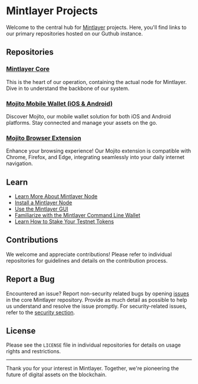 # Mintlayer Projects

Welcome to the central hub for [Mintlayer](https://www.mintlayer.org) projects. Here, you'll find links to our primary repositories hosted on our Guthub instance.


## Repositories

### [Mintlayer Core](https://github.com/mintlayer/mintlayer-core)
This is the heart of our operation, containing the actual node for Mintlayer. Dive in to understand the backbone of our system.

### [Mojito Mobile Wallet (iOS & Android)](https://github.com/mintlayer/mojito_mobile_wallet)
Discover Mojito, our mobile wallet solution for both iOS and Android platforms. Stay connected and manage your assets on the go.

### [Mojito Browser Extension](https://github.com/mintlayer/mojito-browser-extension)
Enhance your browsing experience! Our Mojito extension is compatible with Chrome, Firefox, and Edge, integrating seamlessly into your daily internet navigation.

## Learn
- [Learn More About Mintlayer Node](https://github.com/mintlayer/mintlayer-core/wiki#learn-more-about-mintlayer-node)
- [Install a Mintlayer Node](https://github.com/mintlayer/mintlayer-core/wiki#install-a-mintlayer-node)
- [Use the Mintlayer GUI](https://github.com/mintlayer/mintlayer-core/wiki#use-the-mintlayer-gui)
- [Familiarize with the Mintlayer Command Line Wallet](https://github.com/mintlayer/mintlayer-core/wiki#familiarize-with-the-mintlayer-command-line-wallet-wallet-cli)
- [Learn How to Stake Your Testnet Tokens](https://github.com/mintlayer/mintlayer-core/wiki#learn-how-to-stake-your-testnet-tokens)

## Contributions

We welcome and appreciate contributions! Please refer to individual repositories for guidelines and details on the contribution process.

## Report a Bug

Encountered an issue? Report non-security related bugs by opening [issues](https://github.com/mintlayer/mintlayer-core/issues/new) in the core Mintlayer repository. Provide as much detail as possible to help us understand and resolve the issue promptly. For security-related issues, refer to the [security section](https://github.com/mintlayer/mintlayer-core/blob/master/SECURITY.md).

## License

Please see the `LICENSE` file in individual repositories for details on usage rights and restrictions.

---

Thank you for your interest in Mintlayer. Together, we're pioneering the future of digital assets on the blockchain.
